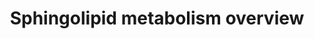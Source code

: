 ---
annotations:
- id: PW:0000162
  parent: classic metabolic pathway
  type: Pathway Ontology
  value: sphingolipid biosynthetic pathway
- id: PW:0000197
  parent: classic metabolic pathway
  type: Pathway Ontology
  value: sphingolipid metabolic pathway
- id: PW:0000745
  parent: classic metabolic pathway
  type: Pathway Ontology
  value: sphingomyelin metabolic pathway
authors:
- DeSl
- Eweitz
citedin:
- link: PMC9512912
  title: 'Identification of the effects of COVID-19 on patients with pulmonary fibrosis
    and lung cancer: a bioinformatics analysis and literature review (2022)'
communities:
- IEM
- Lipids
description: New PW, homology converted
last-edited: 2021-05-18
ndex: c122476a-8b6c-11eb-9e72-0ac135e8bacf
organisms:
- Homo sapiens
redirect_from:
- /index.php/Pathway:WP4725
- /instance/WP4725
- /instance/WP4725_rr117175
revision: r117175
schema-jsonld:
- '@context': https://schema.org/
  '@id': https://wikipathways.github.io/pathways/WP4725.html
  '@type': Dataset
  creator:
    '@type': Organization
    name: WikiPathways
  description: New PW, homology converted
  keywords:
  - 1-Hexadecenal
  - 3-keto-sphinganine
  - ADP
  - ASAH1
  - ATP
  - CERK
  - CERS1
  - CERS2
  - CERS3
  - CERS4
  - CERS6
  - Cer-1-P
  - Ceramide
  - CoA(16:0)
  - CoA(18:0)
  - CoA(20:0)
  - CoA(22:0)
  - CoA(24:0)
  - CoA(24:1)
  - CoA(26:0)
  - DEGS1
  - DEGS2
  - DH-Cer-1-P
  - DH-Ceramide
  - DH-SM
  - Ethanolamine-phosphate
  - Gal-Cer
  - Glc-Cer
  - H2O
  - Hexadecanal
  - KDSR
  - PLPP3
  - Palmitoyl-CoA
  - SGMS1
  - SGMS2
  - SGPL1
  - SGPP1
  - SGPP2
  - SM
  - SMPD1
  - SPHK1
  - SPHK2
  - SPTLC1
  - SPTLC2
  - Serine
  - Sphinganine
  - Sphinganine-1-phosphate
  - Sphingosine
  - Sphingosine-1-phosphate
  - UGCG
  - UGT8
  license: CC0
  name: Sphingolipid metabolism overview
seo: CreativeWork
title: Sphingolipid metabolism overview
wpid: WP4725
---